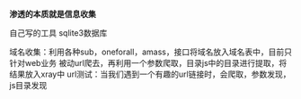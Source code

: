 
**渗透的本质就是信息收集**

自己写的工具
sqlite3数据库

域名收集：利用各种sub，oneforall，amass，接口将域名放入域名表中，目前只针对web业务
被动url爬去，再利用一个参数爬取，目录js中的目录进行提取，将结果放入xray中
url测试：当我们遇到一个有趣的url链接时，会爬取，参数发现，js目录发现

